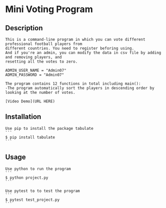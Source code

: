 # Mini Voting Program
## Description
    This is a command-line program in which you can vote different professional football players from
    different countries. You need to register beforing using.
    And if you're an admin, you can modify the data in csv file by adding and removing players, and
    resetting all the votes to zero.

    ADMIN_USER_NAME = "Admin07"
    ADMIN_PASSWORD = "Admin07"

    The program contains 12 functions in total including main():
    -The program automatically sort the players in descending order by looking at the number of votes.

    [Video Demo](URL HERE)

## Installation
    Use pip to install the package tabulate
    ```
    $ pip install tabulate
    ```

## Usage 
    Use python to run the program
    ```
    $ python project.py
    ```

    Use pytest to to test the program
    ```
    $ pytest test_project.py
    ```


    